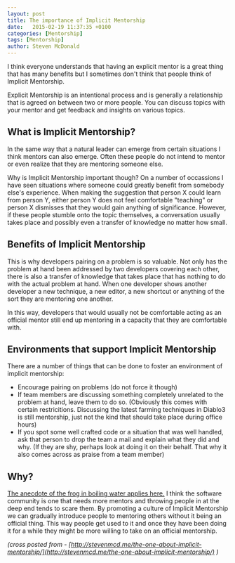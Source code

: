 ```yaml
---
layout: post
title: The importance of Implicit Mentorship
date:   2015-02-19 11:37:35 +0100
categories: [Mentorship]
tags: [Mentorship]
author: Steven McDonald
---
```


I think everyone understands that having an explicit mentor is a great thing that has many benefits but I sometimes don't think that people think of Implicit Mentorship.

Explicit Mentorship is an intentional process and is generally a relationship that is agreed on between two or more people. You can discuss topics with your mentor and get feedback and insights on various topics.

## What is Implicit Mentorship?

In the same way that a natural leader can emerge from certain situations I think mentors can also emerge. Often these people do not intend to mentor or even realize that they are mentoring someone else.

Why is Implicit Mentorship important though? On a number of occassions I have seen situations where someone could greatly benefit from somebody else's experience. When making the suggestion that person X could learn from person Y, either person Y does not feel comfortable "teaching" or person X dismisses that they would gain anything of significance. However, if these people stumble onto the topic themselves, a conversation usually takes place and possibly even a transfer of knowledge no matter how small.

## Benefits of Implicit Mentorship

This is why developers pairing on a problem is so valuable. Not only has the problem at hand been addressed by two developers covering each other, there is also a transfer of knowledge that takes place that has nothing to do with the actual problem at hand. When one developer shows another developer a new technique, a new editor, a new shortcut or anything of the sort they are mentoring one another.

In this way, developers that would usually not be comfortable acting as an official mentor still end up mentoring in a capacity that they are comfortable with.

## Environments that support Implicit Mentorship

There are a number of things that can be done to foster an environment of implicit mentorship:

* Encourage pairing on problems (do not force it though)
* If team members are discussing something completely unrelated to the problem at hand, leave them to do so. (Obviously this comes with certain restricitions. Discussing the latest farming techniques in Diablo3 is still mentorship, just not the kind that should take place during office hours)
* If you spot some well crafted code or a situation that was well handled, ask that person to drop the team a mail and explain what they did and why. (If they are shy, perhaps look at doing it on their behalf. That why it also comes across as praise from a team member)

## Why?

[The anecdote of the frog in boiling water applies here.]( http://en.wikipedia.org/wiki/Boiling_frog) I think the software community is one that needs more mentors and throwing people in at the deep end tends to scare them. By promoting a culture of Implicit Mentorship we can gradually introduce people to mentoring others without it being an official thing. This way people get used to it and once they have been doing it for a while they might be more willing to take on an official mentorship.


*(cross posted from - [http://stevenmcd.me/the-one-about-implicit-mentorship/](http://stevenmcd.me/the-one-about-implicit-mentorship/) )*
